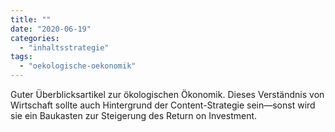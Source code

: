 ```yaml
---
title: ""
date: "2020-06-19"
categories: 
  - "inhaltsstrategie"
tags: 
  - "oekologische-oekonomik"
---
```


Guter Überblicksartikel zur ökologischen Ökonomik. Dieses Verständnis von Wirtschaft sollte auch Hintergrund der Content-Strategie sein—sonst wird sie ein Baukasten zur Steigerung des Return on Investment.
